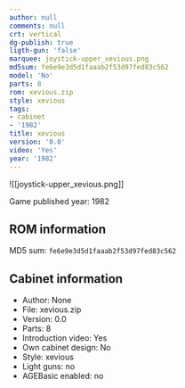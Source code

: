 ```yaml
---
author: null
comments: null
crt: vertical
dg-publish: true
ligth-gun: 'false'
marquee: joystick-upper_xevious.png
md5sum: fe6e9e3d5d1faaab2f53d97fed83c562
model: 'No'
parts: 8
rom: xevious.zip
style: xevious
tags:
- cabinet
- '1982'
title: xevious
version: '0.0'
video: 'Yes'
year: '1982'
---
```


![[joystick-upper_xevious.png]]

Game published year: 1982

## ROM information

MD5 sum: `fe6e9e3d5d1faaab2f53d97fed83c562` 

## Cabinet information

- Author: None
- File: xevious.zip
- Version: 0.0
- Parts: 8
- Introduction video: Yes
- Own cabinet design: No
- Style: xevious
- Light guns: no
- AGEBasic enabled: no

